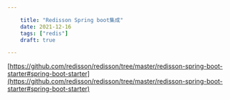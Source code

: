 ```yaml
---

    title: "Redisson Spring boot集成"
    date: 2021-12-16
    tags: ["redis"]
    draft: true

---
```

[https://github.com/redisson/redisson/tree/master/redisson-spring-boot-starter#spring-boot-starter](https://github.com/redisson/redisson/tree/master/redisson-spring-boot-starter#spring-boot-starter)